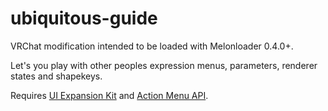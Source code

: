 # ubiquitous-guide

VRChat modification intended to be loaded with Melonloader 0.4.0+.

Let's you play with other peoples expression menus, parameters, renderer states and shapekeys.

Requires [UI Expansion Kit](https://github.com/knah/VRCMods/releases) and [Action Menu API](https://github.com/gompocp/ActionMenuApi/releases).
